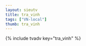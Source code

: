 ```yaml
--- 
layout: sieutv
title: tra_vinh
tags: ["VN-local"]
thumb: tra_vinh
---
```

{% include tvadv key="tra_vinh" %}
